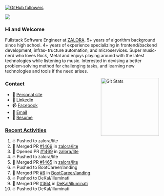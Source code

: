 [![GitHub followers](https://img.shields.io/github/followers/DeKal?label=Follow%20at%20GitHub&style=for-the-badge)](https://github.com/DeKal)

<img
  src="https://cr-ss-service.azurewebsites.net/api/ScreenShot?widget=summary&username=DeKal&badges=3&width=300&style=--header-bg-color:%23000;--border-radius:10px"
/>

### Hi and Welcome 
Fullstack Software Engineer at [ZALORA](https://github.com/zalora/). 5+ years of algorithm background since high school. 4+ years of experience specializing in frontend/backend development, infras‐ tructure automation, and microservices. Super music‐nerd who loves Rock, Metal and enjoys playing around with the latest technologies while listening to music. Interested in devising a better problem‐solving method for challenging tasks, and learning new technologies and tools if the need arises.


<a href="https://phatho-folio.now.sh/"><img alt="Git Stats" src="https://github-readme-stats.vercel.app/api?username=DeKal&show_icons=true&theme=merko&count_private=true" align="right" height="190" /></a>


### Contact

- 💬 [Personal site](https://phatho-folio.now.sh/)
- 🔗 [Linkedin](https://www.linkedin.com/in/phat-ho/)
- 📹 [Facebook](https://www.facebook.com/dekal.dev)
- 📧 <a href="mailto:hohuuphat22@gmail.com">Email</a>
- 📄 <a id="raw-url" href="https://raw.githubusercontent.com/DeKal/DeKal/master/cv/dekal.pdf">Resume</a>


### [Recent Activities](https://github.com/DeKal/github-activity-readme)
<!--START_SECTION:activity-->
1. 🔥 Pushed to zalora/lite
2. 🎉 Merged PR [#1469](https://github.com/zalora/lite/pull/1469) in [zalora/lite](https://github.com/zalora/lite)
3. 💪 Opened PR [#1469](https://github.com/zalora/lite/pull/1469) in [zalora/lite](https://github.com/zalora/lite)
4. 🔥 Pushed to zalora/lite
5. 🎉 Merged PR [#1465](https://github.com/zalora/lite/pull/1465) in [zalora/lite](https://github.com/zalora/lite)
6. 🔥 Pushed to BootCareer/landing
7. 🎉 Merged PR [#6](https://github.com/BootCareer/landing/pull/6) in [BootCareer/landing](https://github.com/BootCareer/landing)
8. 🔥 Pushed to DeKal/illuminati
9. 🎉 Merged PR [#364](https://github.com/DeKal/illuminati/pull/364) in [DeKal/illuminati](https://github.com/DeKal/illuminati)
10. 🔥 Pushed to DeKal/illuminati
<!--END_SECTION:activity-->